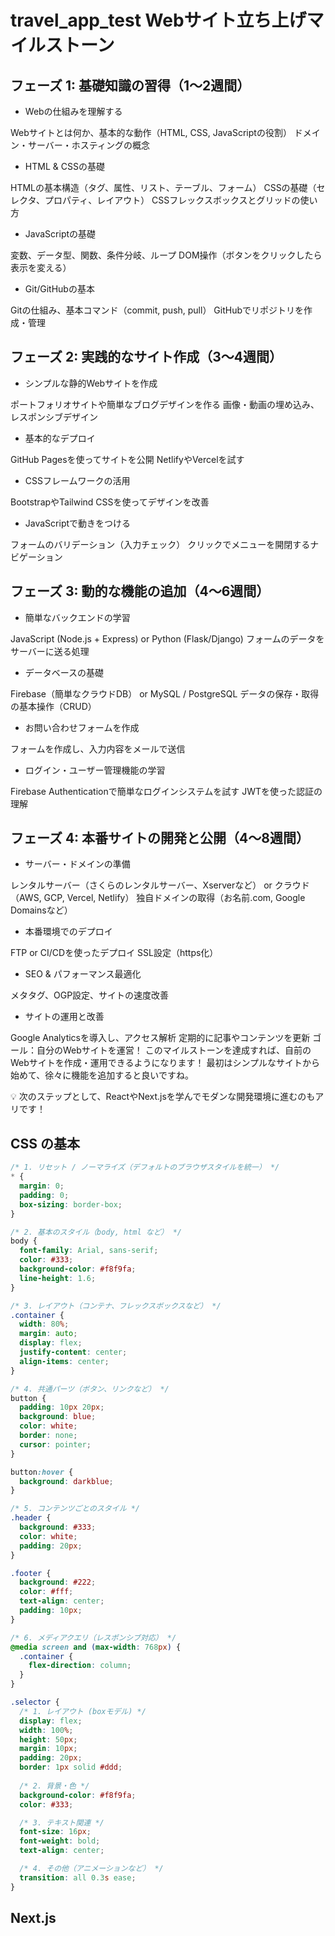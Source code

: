 # travel_app_test Webサイト立ち上げマイルストーン

## フェーズ 1: 基礎知識の習得（1～2週間）

- Webの仕組みを理解する

Webサイトとは何か、基本的な動作（HTML, CSS, JavaScriptの役割）
ドメイン・サーバー・ホスティングの概念

- HTML & CSSの基礎

HTMLの基本構造（タグ、属性、リスト、テーブル、フォーム）
CSSの基礎（セレクタ、プロパティ、レイアウト）
CSSフレックスボックスとグリッドの使い方

- JavaScriptの基礎

変数、データ型、関数、条件分岐、ループ
DOM操作（ボタンをクリックしたら表示を変える）

- Git/GitHubの基本

Gitの仕組み、基本コマンド（commit, push, pull）
GitHubでリポジトリを作成・管理

## フェーズ 2: 実践的なサイト作成（3～4週間）

- シンプルな静的Webサイトを作成

ポートフォリオサイトや簡単なブログデザインを作る
画像・動画の埋め込み、レスポンシブデザイン

- 基本的なデプロイ

GitHub Pagesを使ってサイトを公開
NetlifyやVercelを試す

- CSSフレームワークの活用

BootstrapやTailwind CSSを使ってデザインを改善

- JavaScriptで動きをつける

フォームのバリデーション（入力チェック）
クリックでメニューを開閉するナビゲーション

## フェーズ 3: 動的な機能の追加（4～6週間）

- 簡単なバックエンドの学習

JavaScript (Node.js + Express) or Python (Flask/Django)
フォームのデータをサーバーに送る処理

- データベースの基礎

Firebase（簡単なクラウドDB） or MySQL / PostgreSQL
データの保存・取得の基本操作（CRUD）

- お問い合わせフォームを作成

フォームを作成し、入力内容をメールで送信

- ログイン・ユーザー管理機能の学習

Firebase Authenticationで簡単なログインシステムを試す
JWTを使った認証の理解

## フェーズ 4: 本番サイトの開発と公開（4～8週間）

- サーバー・ドメインの準備

レンタルサーバー（さくらのレンタルサーバー、Xserverなど） or
クラウド（AWS, GCP, Vercel, Netlify）
独自ドメインの取得（お名前.com, Google Domainsなど）

- 本番環境でのデプロイ

FTP or CI/CDを使ったデプロイ
SSL設定（https化）

- SEO & パフォーマンス最適化

メタタグ、OGP設定、サイトの速度改善

- サイトの運用と改善

Google Analyticsを導入し、アクセス解析
定期的に記事やコンテンツを更新
ゴール：自分のWebサイトを運営！
このマイルストーンを達成すれば、自前のWebサイトを作成・運用できるようになります！
最初はシンプルなサイトから始めて、徐々に機能を追加すると良いですね。

💡 次のステップとして、ReactやNext.jsを学んでモダンな開発環境に進むのもアリです！

## CSS の基本

```css
/* 1. リセット / ノーマライズ（デフォルトのブラウザスタイルを統一） */
* {
  margin: 0;
  padding: 0;
  box-sizing: border-box;
}

/* 2. 基本のスタイル（body, html など） */
body {
  font-family: Arial, sans-serif;
  color: #333;
  background-color: #f8f9fa;
  line-height: 1.6;
}

/* 3. レイアウト（コンテナ、フレックスボックスなど） */
.container {
  width: 80%;
  margin: auto;
  display: flex;
  justify-content: center;
  align-items: center;
}

/* 4. 共通パーツ（ボタン、リンクなど） */
button {
  padding: 10px 20px;
  background: blue;
  color: white;
  border: none;
  cursor: pointer;
}

button:hover {
  background: darkblue;
}

/* 5. コンテンツごとのスタイル */
.header {
  background: #333;
  color: white;
  padding: 20px;
}

.footer {
  background: #222;
  color: #fff;
  text-align: center;
  padding: 10px;
}

/* 6. メディアクエリ（レスポンシブ対応） */
@media screen and (max-width: 768px) {
  .container {
    flex-direction: column;
  }
}
```

```css
.selector {
  /* 1. レイアウト (boxモデル) */
  display: flex;
  width: 100%;
  height: 50px;
  margin: 10px;
  padding: 20px;
  border: 1px solid #ddd;
  
  /* 2. 背景・色 */
  background-color: #f8f9fa;
  color: #333;

  /* 3. テキスト関連 */
  font-size: 16px;
  font-weight: bold;
  text-align: center;

  /* 4. その他（アニメーションなど） */
  transition: all 0.3s ease;
}
```

## Next.js

### 
